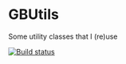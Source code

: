 # GBUtils
Some utility classes that I (re)use

[![Build status](https://ci.appveyor.com/api/projects/status/545w82hqjb5jmscq?svg=true)](https://ci.appveyor.com/project/GuusBeltman/gbutils)

